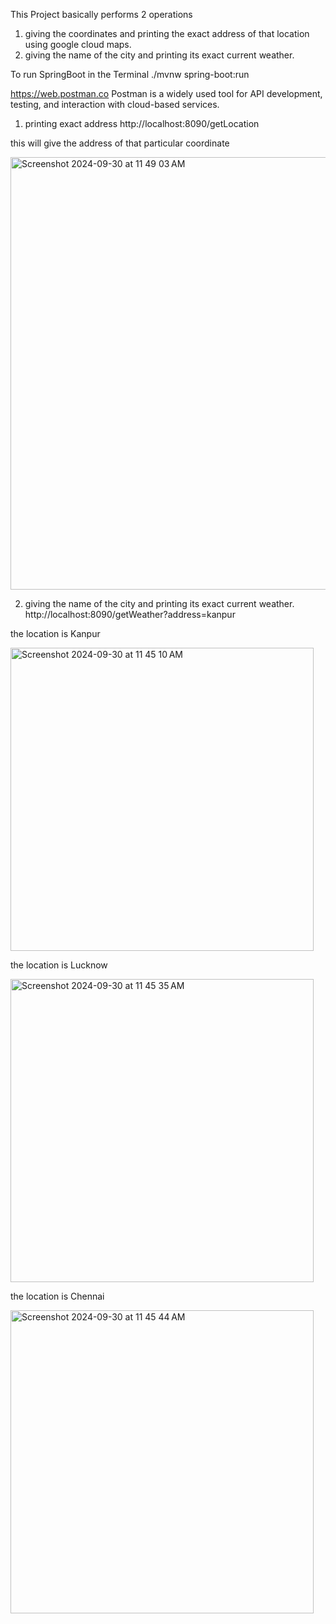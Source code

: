 This Project basically performs 2 operations
1) giving the coordinates and printing the exact address of that location using google cloud maps.
2) giving the name of the city and printing its exact current weather.

To run SpringBoot in the Terminal
./mvnw spring-boot:run


https://web.postman.co
Postman is a widely used tool for API development, testing, and interaction with cloud-based services. 


1) printing exact address
http://localhost:8090/getLocation

this will give the address of that particular coordinate

<img width="692" alt="Screenshot 2024-09-30 at 11 49 03 AM" src="https://github.com/user-attachments/assets/d13925bc-b524-4be7-891b-544603b44644">


2) giving the name of the city and printing its exact current weather.
http://localhost:8090/getWeather?address=kanpur

the location is Kanpur

<img width="485" alt="Screenshot 2024-09-30 at 11 45 10 AM" src="https://github.com/user-attachments/assets/fe59421a-e4d7-4c96-8be0-6b096cfb6778">

the location is Lucknow

<img width="485" alt="Screenshot 2024-09-30 at 11 45 35 AM" src="https://github.com/user-attachments/assets/a5fad8a0-b546-4abf-8290-ee5ec9b677c1">

the location is Chennai

<img width="485" alt="Screenshot 2024-09-30 at 11 45 44 AM" src="https://github.com/user-attachments/assets/e58dc4b3-1071-46ef-8a06-aca9bf9a5d6d">



